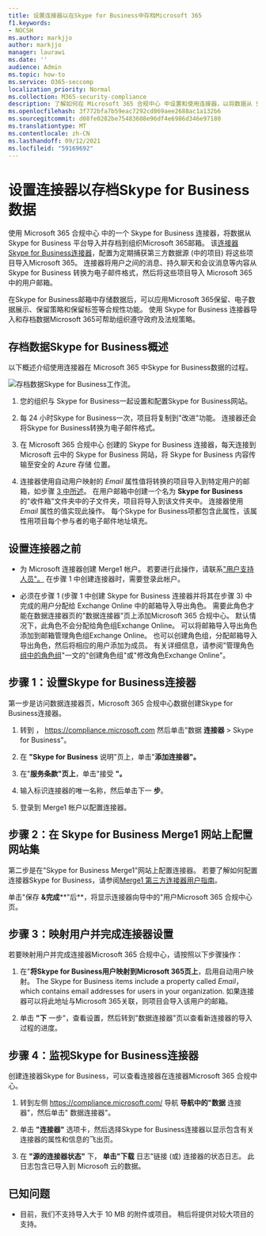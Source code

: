 ```yaml
---
title: 设置连接器以在Skype for Business中存档Microsoft 365
f1.keywords:
- NOCSH
ms.author: markjjo
author: markjjo
manager: laurawi
ms.date: ''
audience: Admin
ms.topic: how-to
ms.service: O365-seccomp
localization_priority: Normal
ms.collection: M365-security-compliance
description: 了解如何在 Microsoft 365 合规中心 中设置和使用连接器，以将数据从 Skype for Business 导入Microsoft 365。
ms.openlocfilehash: 3f772bfa7b59eac7292cd869aee2688ac1a132b6
ms.sourcegitcommit: d08fe0282be75483608e96df4e6986d346e97180
ms.translationtype: MT
ms.contentlocale: zh-CN
ms.lasthandoff: 09/12/2021
ms.locfileid: "59169692"
---
```

# <a name="set-up-a-connector-to-archive-skype-for-business-data"></a>设置连接器以存档Skype for Business数据

使用 Microsoft 365 合规中心 中的一个 Skype for Business 连接器，将数据从 Skype for Business 平台导入并存档到组织Microsoft 365邮箱。 该[连接器Skype for Business连接器](https://www.veritas.com/en/au/insights/merge1/skype-for-business)，配置为定期捕获第三方数据源 (中的项目) 将这些项目导入Microsoft 365。 连接器将用户之间的消息、持久聊天和会议消息等内容从 Skype for Business 转换为电子邮件格式，然后将这些项目导入 Microsoft 365 中的用户邮箱。

在Skype for Business邮箱中存储数据后，可以应用Microsoft 365保留、电子数据展示、保留策略和保留标签等合规性功能。 使用 Skype for Business 连接器导入和存档数据Microsoft 365可帮助组织遵守政府及法规策略。

## <a name="overview-of-archiving-skype-for-business-data"></a>存档数据Skype for Business概述

以下概述介绍使用连接器在 Microsoft 365 中Skype for Business数据的过程。

![存档数据Skype for Business工作流。](../media/SkypeforBusinessConnectorWorkflow.png)

1. 您的组织与 Skype for Business一起设置和配置Skype for Business网站。

2. 每 24 小时Skype for Business一次，项目将复制到"改进"功能。 连接器还会将Skype for Business转换为电子邮件格式。

3. 在 Microsoft 365 合规中心 创建的 Skype for Business 连接器，每天连接到 Microsoft 云中的 Skype for Business 网站，将 Skype for Business 内容传输至安全的 Azure 存储 位置。

4. 连接器使用自动用户映射的 *Email* 属性值将转换的项目导入到特定用户的邮箱，如步骤 [3 中所述](#step-3-map-users-and-complete-the-connector-setup)。 在用户邮箱中创建一个名为 **Skype for Business** 的"收件箱"文件夹中的子文件夹，项目将导入到该文件夹中。 连接器使用 *Email* 属性的值实现此操作。 每个Skype for Business项都包含此属性，该属性用项目每个参与者的电子邮件地址填充。

## <a name="before-you-set-up-a-connector"></a>设置连接器之前

- 为 Microsoft 连接器创建 Merge1 帐户。 若要进行此操作，请联系["用户支持人员"。](https://www.veritas.com/form/requestacall/ms-connectors-contact.html) 在步骤 1 中创建连接器时，需要登录此帐户。

- 必须在步骤 1 (步骤 1 中创建 Skype for Business 连接器并将其在步骤 3) 中完成的用户分配给 Exchange Online 中的邮箱导入导出角色。 需要此角色才能在数据连接器页的"数据连接器"页上添加Microsoft 365 合规中心。 默认情况下，此角色不会分配给角色组Exchange Online。 可以将邮箱导入导出角色添加到邮箱管理角色组Exchange Online。 也可以创建角色组，分配邮箱导入导出角色，然后将相应的用户添加为成员。 有关详细信息，请参阅"管理角色[组中的角色组](/Exchange/permissions-exo/role-groups#create-role-groups)"[](/Exchange/permissions-exo/role-groups#modify-role-groups)一文的"创建角色组"或"修改角色Exchange Online"。

## <a name="step-1-set-up-the-skype-for-business-connector"></a>步骤 1：设置Skype for Business连接器

第一步是访问数据连接器页，Microsoft 365 合规中心数据创建Skype for Business连接器。 

1. 转到 ， <https://compliance.microsoft.com> 然后单击"数据 **连接器**  >  Skype for Business"。

2. 在 **"Skype for Business** 说明"页上，单击"**添加连接器"。**

3. 在"**服务条款"页上**，单击"接受 **"。**

4. 输入标识连接器的唯一名称，然后单击下一 **步**。

5. 登录到 Merge1 帐户以配置连接器。

## <a name="step-2-configure-the-skype-for-business-on-the-veritas-merge1-site"></a>步骤 2：在 Skype for Business Merge1 网站上配置网站集

第二步是在"Skype for Business Merge1"网站上配置连接器。 若要了解如何配置连接器Skype for Business，请参阅[Merge1 第三方连接器用户指南](https://docs.ms.merge1.globanetportal.com/Merge1%20Third-Party%20Connectors%20Skype%20for%20Business%20%20User%20Guide.pdf)。

单击"保存 **&完成****"后**，将显示连接器向导中的"用户Microsoft 365 合规中心页。

## <a name="step-3-map-users-and-complete-the-connector-setup"></a>步骤 3：映射用户并完成连接器设置

若要映射用户并完成连接器Microsoft 365 合规中心，请按照以下步骤操作：

1. 在"**将Skype for Business用户映射到Microsoft 365页上**，启用自动用户映射。 The Skype for Business items include a property called *Email*， which contains email addresses for users in your organization. 如果连接器可以将此地址与Microsoft 365关联，则项目会导入该用户的邮箱。

2. 单击 **"下** 一步"，查看设置，然后转到"数据连接器"页以查看新连接器的导入过程的进度。

## <a name="step-4-monitor-the-skype-for-business-connector"></a>步骤 4：监视Skype for Business连接器

创建连接器Skype for Business，可以查看连接器在连接器Microsoft 365 合规中心。

1. 转到左侧 <https://compliance.microsoft.com/> 导航 **导航中的"数据** 连接器"，然后单击" 数据连接器"。

2. 单击 **"连接器"** 选项卡，然后选择Skype for Business连接器以显示包含有关连接器的属性和信息的飞出页。

3. 在 **"源的连接器状态"** 下， **单击"下载** 日志"链接 (或) 连接器的状态日志。 此日志包含已导入到 Microsoft 云的数据。

## <a name="known-issues"></a>已知问题

- 目前，我们不支持导入大于 10 MB 的附件或项目。 稍后将提供对较大项目的支持。
